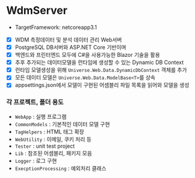 # WdmServer
- TargetFramework: netcoreapp3.1

- [x] WDM 측정데이터 및 분석 데이터 관리 Web서버
- [x] PostgreSQL DB서버와 ASP.NET Core 기반이며 
- [x] 백엔드와 프린터엔드 모두에 C#을 사용가능한 Blazor 기술을 활용
- [x] 추후 추가되는 데이터모델을 런타임에 생성할 수 있는 Dynamic DB Context
- [x] 런타임 모델생성을 위해 `Universe.Web.Data.DynamicDbContext` 객체를 추가
- [x] 모든 데이터 모델은 `Universe.Web.Data.ModelBase<T>`를 상속
- [x] appsettings.json에서 모델이 구현된 어셈블리 파일 목록을 읽어와 모델을 생성

### 각 프로젝트, 폴더 용도
- `WebApp` : 실행 프로그램
- `CommonModels` : 기본적인 데이터 모델 구현
- `TagHelpers` : HTML 태그 확장
- `WebUtility` : 이메일, 쿠키 처리 등
- `Tester` : unit test project
- `Lib` : 참조된 어셈블리, 패키지 모음
- `Logger` : 로그 구현
- `ExecptionProcessing` : 예외처리 클래스
